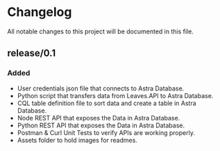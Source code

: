 # Changelog

All notable changes to this project will be documented in this file.

## release/0.1

### Added

- User credentials json file that connects to Astra Database.
- Python script that transfers data from Leaves.API to Astra Database.
- CQL table definition file to sort data and create a table in Astra Database.
- Node REST API that exposes the Data in Astra Database.
- Python REST API that exposes the Data in Astra Database.
- Postman & Curl Unit Tests to verify APIs are working properly.
- Assets folder to hold images for readmes.
